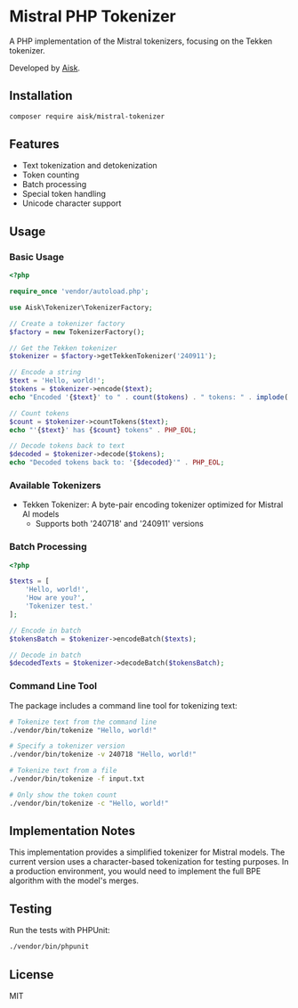 # Mistral PHP Tokenizer

A PHP implementation of the Mistral tokenizers, focusing on the Tekken tokenizer.

Developed by [Aisk](https://getaisk.com).

## Installation

```bash
composer require aisk/mistral-tokenizer
```

## Features

- Text tokenization and detokenization
- Token counting
- Batch processing
- Special token handling
- Unicode character support

## Usage

### Basic Usage

```php
<?php

require_once 'vendor/autoload.php';

use Aisk\Tokenizer\TokenizerFactory;

// Create a tokenizer factory
$factory = new TokenizerFactory();

// Get the Tekken tokenizer
$tokenizer = $factory->getTekkenTokenizer('240911');

// Encode a string
$text = 'Hello, world!';
$tokens = $tokenizer->encode($text);
echo "Encoded '{$text}' to " . count($tokens) . " tokens: " . implode(', ', $tokens) . PHP_EOL;

// Count tokens
$count = $tokenizer->countTokens($text);
echo "'{$text}' has {$count} tokens" . PHP_EOL;

// Decode tokens back to text
$decoded = $tokenizer->decode($tokens);
echo "Decoded tokens back to: '{$decoded}'" . PHP_EOL;
```

### Available Tokenizers

- Tekken Tokenizer: A byte-pair encoding tokenizer optimized for Mistral AI models
  - Supports both '240718' and '240911' versions

### Batch Processing

```php
<?php

$texts = [
    'Hello, world!',
    'How are you?',
    'Tokenizer test.'
];

// Encode in batch
$tokensBatch = $tokenizer->encodeBatch($texts);

// Decode in batch
$decodedTexts = $tokenizer->decodeBatch($tokensBatch);
```

### Command Line Tool

The package includes a command line tool for tokenizing text:

```bash
# Tokenize text from the command line
./vendor/bin/tokenize "Hello, world!"

# Specify a tokenizer version
./vendor/bin/tokenize -v 240718 "Hello, world!"

# Tokenize text from a file
./vendor/bin/tokenize -f input.txt

# Only show the token count
./vendor/bin/tokenize -c "Hello, world!"
```

## Implementation Notes

This implementation provides a simplified tokenizer for Mistral models. The current version uses a character-based tokenization for testing purposes. In a production environment, you would need to implement the full BPE algorithm with the model's merges.

## Testing

Run the tests with PHPUnit:

```bash
./vendor/bin/phpunit
```

## License

MIT